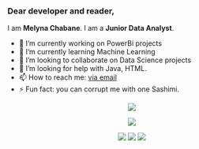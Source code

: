 ### Dear developer and reader,

I am **Melyna Chabane**. I am a **Junior Data Analyst**.

- 🔭 I’m currently working on PowerBi projects
- 🌱 I’m currently learning Machine Learning
- 👯 I’m looking to collaborate on Data Science projects
- 🤔 I’m looking for help with Java, HTML.
- 📫 How to reach me: [via email](melynachabane@yahoo.com)
- ⚡ Fun fact: you can corrupt me with one Sashimi.

<p align="center">
  <img src="images/userstats.svg" />
</p>

<p align="center">
  <img src="https://streak-stats.demolab.com?user=hugolpz" />
</p>

<p align="center">
  <img src="http://github-profile-summary-cards.vercel.app/api/cards/repos-per-language?username=hugolpz&theme=default" />
  <img src="http://github-profile-summary-cards.vercel.app/api/cards/most-commit-language?username=hugolpz&theme=default" />
  <img src="http://github-profile-summary-cards.vercel.app/api/cards/productive-time?username=hugolpz&theme=default&utcOffset=1" />
 </p>

